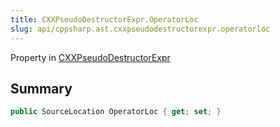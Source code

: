 ```yaml
---
title: CXXPseudoDestructorExpr.OperatorLoc
slug: api/cppsharp.ast.cxxpseudodestructorexpr.operatorloc
---
```

Property in [CXXPseudoDestructorExpr](/api/cppsharp/ast/cxxpseudodestructorexpr)

## Summary



```csharp
public SourceLocation OperatorLoc { get; set; }
```

